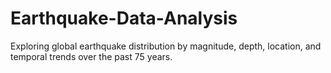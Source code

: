 # Earthquake-Data-Analysis
Exploring global earthquake distribution by magnitude, depth, location, and temporal trends over the past 75 years.
